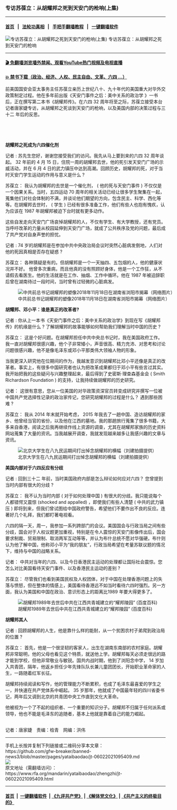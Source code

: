 ### 专访苏葆立：从胡耀邦之死到天安门的枪响(上集)
------------------------

#### [首页](https://github.com/gfw-breaker/banned-news3/blob/master/README.md) &nbsp;&nbsp;|&nbsp;&nbsp; [法轮功真相](https://github.com/begood0513/basic/blob/master/README.md)  &nbsp;&nbsp;|&nbsp;&nbsp; [手把手翻墙教程](https://github.com/gfw-breaker/guides/wiki)  &nbsp;&nbsp;|&nbsp;&nbsp; [一键翻墙软件](https://github.com/gfw-breaker/nogfw/blob/master/README.md)  



<div id="headerimg">
 <img alt="专访苏葆立：从胡耀邦之死到天安门的枪响(上集)" src="https://www.rfa.org/mandarin/yataibaodao/zhengzhi/jt-06022021095409.html/@@images/14bfbfe2-b137-46d5-ba35-ead5a1f58093.jpeg" title="专访苏葆立：从胡耀邦之死到天安门的枪响(上集)"/>
 <span class="lead_image_caption">
  专访苏葆立：从胡耀邦之死到天安门的枪响
 </span>
 <!-- zoomattribute -->
</div>

<hr/>


#### [ 🎬  免翻墙浏览墙外禁闻、观看YouTube热门视频及电视直播](https://github.com/gfw-breaker/HelloWorld)

#### [ 💥  禁书下载（政治、经济、人权、民主自由、文革、六四 ...）](https://github.com/gfw-breaker/books/blob/master/README.md)

<div id="storytext">
 <p>
 </p>
 <p>
  前美国国安会亚太事务主任苏葆立亲历上世纪八十、九十年代的美国重大对华外交政策制定过程。他在多年前出版《天安门事件之后：美中关系的政治学 》一书后，正在撰写第二本书《胡耀邦传》。在六四
  <span>
   32
  </span>
  <span>
   周年将至之际，苏葆立接受本台记者唐家婕专访，从胡耀邦之死谈到天安门的枪响，以及美国内部的决策过程与三十二
  </span>
  <span>
  </span>
  <span>
   年后的反思。
  </span>
 </p>
 <p>
  <br/>
 </p>
 <p>
  <br/>
 </p>
 <p>
  <strong>
   胡耀邦之死成为六四催化剂
  </strong>
 </p>
 <p>
  <span>
   记者
  </span>
  <span>
   :
  </span>
  <span>
   苏先生您好，谢谢您接受我们的访问。我先从马上要到来的六四
  </span>
  <span>
   32
  </span>
  <span>
   周年谈起。
  </span>
  <span>
   32
  </span>
  <span>
   年前的
  </span>
  <span>
   4
  </span>
  <span>
   月
  </span>
  <span>
   15
  </span>
  <span>
   日，住院一周的胡耀邦去世，他的死引发天安门广场的示威活动，并在
  </span>
  <span>
   6
  </span>
  <span>
   月
  </span>
  <span>
   4
  </span>
  <span>
   日的武力镇压中达到高潮。回顾历史，胡耀邦的死，对于当时天安门学生运动的作用与意义是什么
  </span>
  <span>
   ?
  </span>
 </p>
 <p>
  <span>
   苏葆立：
  </span>
  <span>
  </span>
  <span>
   我认为胡耀邦的去世是一个催化剂，
  </span>
  <span>
   (
  </span>
  <span>
   他的死与天安门事件
  </span>
  <span>
   )
  </span>
  <span>
   不仅仅是一个因果关系。当时，五四运动
  </span>
  <span>
   70
  </span>
  <span>
   周年的相关活动已经让很多学生聚集在一起，蒐集他们对社会体制的不满，并谈论他们期望的方向，包含民主、科学、西化等等。在胡耀邦去世时，
  </span>
  <span>
   (
  </span>
  <span>
   学生
  </span>
  <span>
   )
  </span>
  <span>
   已经有很多准备工作，他们有些人也抱有愧疚，认为应该在
  </span>
  <span>
   1987
  </span>
  <span>
   年胡耀邦被迫下台时就有更多动作。
  </span>
 </p>
 <p>
  <span>
   这些自发走向天安门广场哀悼胡耀邦的人，不仅有学生、有大学教授，还有党员。当呼吁改革的力量从校园延伸到天安门广场，就成了公共秩序及党的问题，最后成了共产党对自身声誉的担忧。
  </span>
 </p>
 <p>
  <span>
   记者
  </span>
  <span>
   : 74
  </span>
  <span>
   岁的胡耀邦是在参加中共中央政治局会议时突然心脏病发倒地，人们对他的死因真相是否存在疑惑
  </span>
  <span>
   ?
  </span>
 </p>
 <p>
  <span>
   苏葆立：
  </span>
  <span>
  </span>
  <span>
   各种猜疑是有的。但胡耀邦是一个一天抽四、五包烟的人，他的健康状况并不好。
  </span>
  <span>
  </span>
  <span>
   他曾多次重病，而且他真的没有照顾好身体，他是一个工作狂，从不请假去看医生。他的生活就是在工作、抽烟、工作中循环。他在
  </span>
  <span>
   1987
  </span>
  <span>
   年被迫辞职后曾在湖南待过一段时间，当时曾有过轻微的心脏病发。
  </span>
 </p>
 <p>
  <span>
   <figure class="image-richtext image-inline captioned" style="width:620px;">
    <img alt="中共前总书记胡耀邦的塑像2018年11月18日在湖南省浏阳市揭幕（网络图片）" src="https://www.rfa.org/mandarin/yataibaodao/zhengzhi/jt-06022021095409.html/jt0602a.jpg/@@images/35b5f39c-74dc-4602-be3c-80abdbb89d90.jpeg" title="jt0602a.jpg"/>
    <figcaption class="image-caption">
     中共前总书记胡耀邦的塑像2018年11月18日在湖南省浏阳市揭幕（网络图片）
    </figcaption>
    <small>
    </small>
   </figure>
  </span>
 </p>
 <p>
  <strong>
   胡耀邦、邓小平：谁是真正的改革者?
  </strong>
 </p>
 <p>
  <span>
   记者
  </span>
  <span>
   :
  </span>
  <span>
   你从上一本书《天安门事件之后：美中关系的政治学》到现在写《胡耀邦传》的机缘是什么
  </span>
  <span>
   ?
  </span>
  <span>
   了解胡耀邦的故事能够如何帮助我们理解当时中国的历史
  </span>
  <span>
   ?
  </span>
 </p>
 <p>
  <span>
   苏葆立：
  </span>
  <span>
  </span>
  <span>
   这是个好问题。在胡耀邦担任中共中央总书记时，我在美国政府工作。我一直对胡耀邦很感兴趣，他个子非常矮小，声音很高、精力充沛、对思考和讨论问题很感兴趣，他不是像毛泽东或邓小平那类伟大领袖人物的形象。
  </span>
 </p>
 <p>
  <span>
   当我更深入研究他在位期间的作为，我越发意识到胡耀邦比邓小平还像是真正的改革者。事实上，有很多中国研究者也认为把改革成果都归于邓小平有些言过其实。我开始把我的这些疑问与兴趣整理起来，最后得到了史密斯·理查森基金会
  </span>
  <span>
   ( Smith Richardson Foundation )
  </span>
  <span>
   的支持，让我持续做胡耀邦的历史研究。
  </span>
 </p>
 <p>
  <span>
   记者：
  </span>
  <span>
  </span>
  <span>
   这很有意思，您从一位美国的对华政策资深官员转变成研究并撰写一位被中国共产党选择性记录的政治家传记，您研究胡耀邦的过程是什么？
  </span>
  <span>
  </span>
  <span>
   遇到那些困难
  </span>
  <span>
   ?
  </span>
 </p>
 <p>
  <span>
   苏葆立：
  </span>
  <span>
  </span>
  <span>
   我从
  </span>
  <span>
   2014
  </span>
  <span>
   年末就开始考虑，
  </span>
  <span>
   2015
  </span>
  <span>
   年我去了一趟中国、造访胡耀邦的家乡、他曾经当官的省份，以及他在江西的墓地。我的那趟旅行蒐集了很多书籍，大多来自香港，阅读之后我再继续作线上资源的调查，尤其在胡耀邦家族的历史资料网站蒐集了大量的资讯。当我越展开调查，我就发现越来越多让我感兴趣的文章与资讯。
  </span>
 </p>
 <p>
  <span>
   <figure class="image-richtext image-inline captioned" style="width:620px;">
    <img alt="北京大学生在八九民运期间打出悼念胡耀邦的横幅（刘建拍摄提供）" src="https://www.rfa.org/mandarin/yataibaodao/zhengzhi/jt-06022021095409.html/jt0602b.jpg/@@images/1ee2a2ed-a190-45d5-86f2-f7e1f801f0f9.jpeg" title="jt0602b.jpg"/>
    <figcaption class="image-caption">
     北京大学生在八九民运期间打出悼念胡耀邦的横幅（刘建拍摄提供）
    </figcaption>
    <small>
    </small>
   </figure>
  </span>
 </p>
 <p>
  <strong>
   美国内部对于六四反应有分歧
  </strong>
 </p>
 <p>
  <span>
   记者
  </span>
  <span>
   :
  </span>
  <span>
   回到三十二
  </span>
  <span>
  </span>
  <span>
   年前，当时美国政府内部是怎么辩论如何应对六四？
  </span>
  <span>
  </span>
  <span>
   您曾提到当时内部有很大的分歧
  </span>
  <span>
   ?
  </span>
 </p>
 <p>
  <span>
   苏葆立：
  </span>
  <span>
  </span>
  <span>
   我不认为当时内部
  </span>
  <span>
   (
  </span>
  <span>
   对于如何处理中国
  </span>
  <span>
   )
  </span>
  <span>
   有很大的分歧。我只能说每个人都错愕又震惊
  </span>
  <span>
   (shocked and appalled)
  </span>
  <span>
   ，即使我们有些人清楚
  </span>
  <span>
   (
  </span>
  <span>
   中共的武力镇压
  </span>
  <span>
   )
  </span>
  <span>
   即将到来，但我们曾试图给中国政府警告，希望他们不要作出不良的反应。连著好几个礼拜，我们都盯著电视看。
  </span>
 </p>
 <p>
  <span>
   六四的隔一天，周一，我参加一系列跨部门的会议。美国国会与行政当局之间有些分歧，国会对于人权议题更加重视，特别是在令人震惊的天安门影像传出后，国会要求制裁、贸易限制、取消两军互动等等，并认为布什总统不愿对华强硬。布什则认为他了解中国，他称邓小平为“我的朋友”，行政当局希望在考量苏联议题的情况下，维持与中国的战略关系。
  </span>
 </p>
 <p>
  <span>
   记者：
  </span>
  <span>
  </span>
  <span>
   中共对当年的六四、以及今日香港民主运动的处理都让国际社会震惊。您怎么对比美国看待天安门事件、以及香港民主运动的差别
  </span>
  <span>
   ?
  </span>
 </p>
 <p>
  <span>
   苏葆立：
  </span>
  <span>
  </span>
  <span>
   尽管我们也看到美国民权及人权团体，对于中国在处理香港问题上的失落与愤怒，但在整体的情感上，美国看待香港远不如当时看待六四时强烈。另一方面，我认为美国和中国在政治、意识形态上的距离比1989
  </span>
  <span>
  </span>
  <span>
   年要大得更多了。
  </span>
 </p>
 <p>
  <span>
   <figure class="image-richtext image-inline captioned" style="width:620px;">
    <img alt="胡耀邦1989年去世后中共在江西共青城建立的“耀邦陵园” (百度百科)" src="https://www.rfa.org/mandarin/yataibaodao/zhengzhi/jt-06022021095409.html/jt0602.jpg/@@images/a7234078-b8fb-49b0-a635-2ed0f07375e3.jpeg" title="jt0602.jpg"/>
    <figcaption class="image-caption">
     胡耀邦1989年去世后中共在江西共青城建立的“耀邦陵园” (百度百科)
    </figcaption>
    <small>
    </small>
   </figure>
  </span>
 </p>
 <p>
  <strong>
   胡耀邦其人
  </strong>
  <span>
   <strong>
   </strong>
  </span>
 </p>
 <p>
  <span>
   记者
  </span>
  <span>
   :
  </span>
  <span>
   回顾胡耀邦的人生，他是靠什么样的能耐，从一个贫困农村子弟爬到政治局的位置
  </span>
  <span>
   ?
  </span>
 </p>
 <p>
  <span>
   苏葆立：
  </span>
  <span>
  </span>
  <span>
   首先，他是一个很坚韧的客家人，出生在湖南东南部的农村家庭。胡耀邦非常聪明，他的父母也看见这个特质，就送他上学。胡耀邦每天必须走很远的路才能到学校，但他非常敬业与敏锐。国共内战时期，他到了浏阳念中学，
  </span>
  <span>
   14
  </span>
  <span>
   岁加入共青团，隔年，他返乡担任少年先锋队队长兼儿童团团长，开始职业革命家的人生，一路随着红军长征。
  </span>
 </p>
 <p>
  <span>
   胡耀邦持续阅读和写作，他的管理能力不断累积，也成了毛泽东最喜爱的学生之一，并快速在共产党体系中崛起。
  </span>
  <span>
   35
  </span>
  <span>
   岁那年，他就成了中国最年轻的四川省委书记，两年后又调到北京的共青团中央工作直到文化大革命。
  </span>
 </p>
 <p>
  <span>
   他被视为一个了不起的组织者、一个重要的知识分子。胡耀邦不归属于任何派系或领导，他也不能是毛泽东的追随者，基本上他就是靠着自己的能力崛起。
  </span>
 </p>
 <p>
  <br/>
  记者：唐家婕　责编：梒青　网编：洪伟
 </p>
</div>

<hr/>
手机上长按并复制下列链接或二维码分享本文章：<br/>
https://github.com/gfw-breaker/banned-news3/blob/master/pages/yataibaodao/jt-06022021095409.md <br/>
<a href='https://github.com/gfw-breaker/banned-news3/blob/master/pages/yataibaodao/jt-06022021095409.md'><img src='https://github.com/gfw-breaker/banned-news3/blob/master/pages/yataibaodao/jt-06022021095409.md.png'/></a> <br/>
原文地址（需翻墙访问）：https://www.rfa.org/mandarin/yataibaodao/zhengzhi/jt-06022021095409.html


------------------------
#### [首页](https://github.com/gfw-breaker/banned-news3/blob/master/README.md) &nbsp;|&nbsp; [一键翻墙软件](https://github.com/gfw-breaker/nogfw/blob/master/README.md) &nbsp;| [《九评共产党》](https://github.com/gfw-breaker/9ping.md/blob/master/README.md#九评之一评共产党是什么) | [《解体党文化》](https://github.com/gfw-breaker/jtdwh.md/blob/master/README.md) | [《共产主义的终极目的》](https://github.com/gfw-breaker/gczydzjmd.md/blob/master/README.md)


<img src='http://gfw-breaker.win/banned-news3/pages/yataibaodao/jt-06022021095409.md' width='0px' height='0px'/>